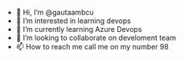 - 👋 Hi, I’m @gautaambcu
- 👀 I’m interested in learning devops
- 🌱 I’m currently learning Azure Devops
- 💞️ I’m looking to collaborate on develoment team
- 📫 How to reach me call me on my number 98

<!---
gautaambcu/gautaambcu is a ✨ special ✨ repository because its `README.md` (this file) appears on your GitHub profile.
You can click the Preview link to take a look at your changes.
--->
